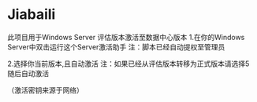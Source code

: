 # Jiabaili
此项目用于Windows Server 评估版本激活至数据中心版本
1.在你的Windows Server中双击运行这个Server激活助手
注：脚本已经自动提权至管理员

2.选择你当前版本,且自动激活
注：如果已经从评估版本转移为正式版本请选择5随后自动激活

（激活密钥来源于网络）

